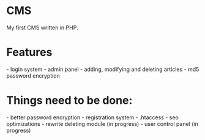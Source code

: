 CMS
===

My first CMS written in PHP.

<h1>Features</h1>
- login system
- admin panel
- adding, modifying and deleting articles
- md5 password encryption

<h1>Things need to be done:</h1>
- better password encryption
- registration system
- .htaccess
- seo optimizations
- rewrite deleting module (in progress)
- user control panel (in progress)

